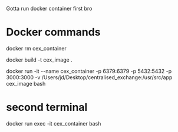 Gotta run docker container first bro

# Docker commands

docker rm cex_container

docker build -t cex_image .

docker run -it --name cex_container -p 6379:6379 -p 5432:5432 -p 3000:3000 -v /Users/jd/Desktop/centralised_exchange:/usr/src/app cex_image bash

# second terminal 
docker run exec -it cex_container bash